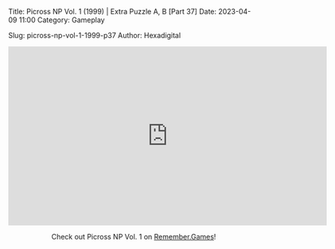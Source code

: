 Title: Picross NP Vol. 1 (1999) | Extra Puzzle A, B [Part 37]
Date: 2023-04-09 11:00
Category: Gameplay

Slug: picross-np-vol-1-1999-p37
Author: Hexadigital

<center><iframe src="https://www.youtube.com/embed/3b-Iaf9vA1g?feature=oembed" allow="accelerometer; autoplay; encrypted-media; gyroscope; picture-in-picture" width="640" height="360" frameborder="0"></iframe>

Check out Picross NP Vol. 1 on [Remember.Games](https://remember.games/game/6791/picross-np-vol-1/)!</center>